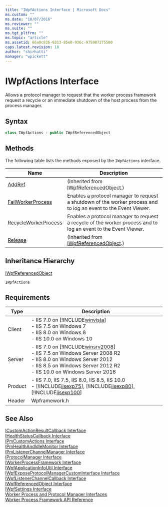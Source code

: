 ```yaml
---
title: "IWpfActions Interface | Microsoft Docs"
ms.custom: ""
ms.date: "10/07/2016"
ms.reviewer: ""
ms.suite: ""
ms.tgt_pltfrm: ""
ms.topic: "article"
ms.assetid: 66a0c836-9313-85e0-936c-975987275500
caps.latest.revision: 18
author: "shirhatti"
manager: "wpickett"
---
```

# IWpfActions Interface
Allows a protocol manager to request that the worker process framework request a recycle or an immediate shutdown of the host process from the process manager.  
  
## Syntax  
  
```cpp  
class IWpfActions : public IWpfReferencedObject  
```  
  
## Methods  
 The following table lists the methods exposed by the `IWpfActions` interface.  
  
|Name|Description|  
|----------|-----------------|  
|[AddRef](../../web-development-reference\webdev-native-api-reference/iwpfreferencedobject-addref-method.md)|(Inherited from [IWpfReferencedObject](../../web-development-reference\webdev-native-api-reference/iwpfreferencedobject-interface.md).)|  
|[FailWorkerProcess](../../web-development-reference\webdev-native-api-reference/iwpfactions-failworkerprocess-method.md)|Enables a protocol manager to request a shutdown of the worker process and to log an event to the Event Viewer.|  
|[RecycleWorkerProcess](../../web-development-reference\webdev-native-api-reference/iwpfactions-recycleworkerprocess-method.md)|Enables a protocol manager to request a recycle of the worker process and to log an event to the Event Viewer.|  
|[Release](../../web-development-reference\webdev-native-api-reference/iwpfreferencedobject-release-method.md)|(Inherited from [IWpfReferencedObject](../../web-development-reference\webdev-native-api-reference/iwpfreferencedobject-interface.md).)|  
  
## Inheritance Hierarchy  
 [IWpfReferencedObject](../../web-development-reference\webdev-native-api-reference/iwpfreferencedobject-interface.md)  
  
 `IWpfActions`  
  
## Requirements  
  
|Type|Description|  
|----------|-----------------|  
|Client|-   IIS 7.0 on [!INCLUDE[winvista](../../wmi-provider/includes/winvista-md.md)]<br />-   IIS 7.5 on Windows 7<br />-   IIS 8.0 on Windows 8<br />-   IIS 10.0 on Windows 10|  
|Server|-   IIS 7.0 on [!INCLUDE[winsrv2008](../../wmi-provider/includes/winsrv2008-md.md)]<br />-   IIS 7.5 on Windows Server 2008 R2<br />-   IIS 8.0 on Windows Server 2012<br />-   IIS 8.5 on Windows Server 2012 R2<br />-   IIS 10.0 on Windows Server 2016|  
|Product|-   IIS 7.0, IIS 7.5, IIS 8.0, IIS 8.5, IIS 10.0<br />-   [!INCLUDE[iisexp75](../../web-development-reference/native-code-api-reference/includes/iisexp75-md.md)], [!INCLUDE[iisexp80](../../web-development-reference/native-code-api-reference/includes/iisexp80-md.md)], [!INCLUDE[iisexp100](../../web-development-reference/native-code-api-reference/includes/iisexp100-md.md)]|  
|Header|Wpframework.h|  
  
## See Also  
 [ICustomActionResultCallback Interface](../../web-development-reference\webdev-native-api-reference/icustomactionresultcallback-interface.md)   
 [IHealthStatusCallback Interface](../../web-development-reference\webdev-native-api-reference/ihealthstatuscallback-interface.md)   
 [IPmCustomActions Interface](../../web-development-reference\webdev-native-api-reference/ipmcustomactions-interface.md)   
 [IPmHealthAndIdleMonitor Interface](../../web-development-reference\webdev-native-api-reference/ipmhealthandidlemonitor-interface.md)   
 [IPmListenerChannelManager Interface](../../web-development-reference\webdev-native-api-reference/ipmlistenerchannelmanager-interface.md)   
 [IProtocolManager Interface](../../web-development-reference\webdev-native-api-reference/iprotocolmanager-interface.md)   
 [IWorkerProcessFramework Interface](../../web-development-reference\webdev-native-api-reference/iworkerprocessframework-interface.md)   
 [IWpfApplicationInfoUtil Interface](../../web-development-reference\webdev-native-api-reference/iwpfapplicationinfoutil-interface.md)   
 [IWpfExposeProtocolManagerCustomInterface Interface](../../web-development-reference\webdev-native-api-reference/iwpfexposeprotocolmanagercustominterface-interface.md)   
 [IWpfListenerChannelCallback Interface](../../web-development-reference\webdev-native-api-reference/iwpflistenerchannelcallback-interface.md)   
 [IWpfReferencedObject Interface](../../web-development-reference\webdev-native-api-reference/iwpfreferencedobject-interface.md)   
 [IWpfSettings Interface](../../web-development-reference\webdev-native-api-reference/iwpfsettings-interface.md)   
 [Worker Process and Protocol Manager Interfaces](../../web-development-reference\webdev-native-api-reference/worker-process-and-protocol-manager-interfaces.md)   
 [Worker Process Framework API Reference](../../web-development-reference\webdev-native-api-reference/worker-process-framework-api-reference.md)